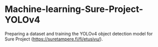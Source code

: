 # Machine-learning-Sure-Project-YOLOv4
Preparing a dataset and training the YOLOv4 object detection model  for Sure Project (https://suretampere.fi/fi/etusivu/).

